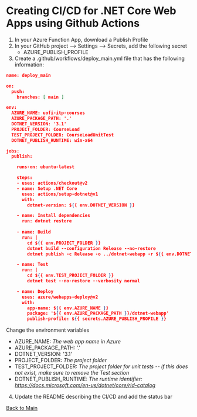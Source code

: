 # Creating CI/CD for .NET Core Web Apps using Github Actions

1. In your Azure Function App, download a Publish Profile
2. In your GitHub project --> Settings --> Secrets, add the following secret 
     * AZURE_PUBLISH_PROFILE
3. Create a .github/workflows/deploy_main.yml file that has the following information:
     
```json
name: deploy_main

on:
  push:
    branches: [ main ]

env:
  AZURE_NAME: uofi-itp-courses
  AZURE_PACKAGE_PATH: '.' 
  DOTNET_VERSION: '3.1' 
  PROJECT_FOLDER: CourseLoad
  TEST_PROJECT_FOLDER: CourseLoadUnitTest
  DOTNET_PUBLISH_RUNTIME: win-x64

jobs:
  publish:

    runs-on: ubuntu-latest

    steps:
    - uses: actions/checkout@v2
    - name: Setup .NET Core
      uses: actions/setup-dotnet@v1
      with:
        dotnet-version: ${{ env.DOTNET_VERSION }}

    - name: Install dependencies
      run: dotnet restore
      
    - name: Build
      run: |
        cd ${{ env.PROJECT_FOLDER }}
        dotnet build --configuration Release --no-restore
        dotnet publish -c Release -o ../dotnet-webapp -r ${{ env.DOTNET_PUBLISH_RUNTIME }} --self-contained true /p:UserAppHost=true

    - name: Test
      run: |
        cd ${{ env.TEST_PROJECT_FOLDER }}
        dotnet test --no-restore --verbosity normal

    - name: Deploy
      uses: azure/webapps-deploy@v2
      with:
        app-name: ${{ env.AZURE_NAME }}
        package: '${{ env.AZURE_PACKAGE_PATH }}/dotnet-webapp'
        publish-profile: ${{ secrets.AZURE_PUBLISH_PROFILE }}
```
Change the environment variables
* AZURE_NAME: *The web app name in Azure*
* AZURE_PACKAGE_PATH: '.' 
* DOTNET_VERSION: '3.1' 
* PROJECT_FOLDER: *The project folder*
* TEST_PROJECT_FOLDER: *The project folder for unit tests -- if this does not exist, make sure to remove the Test section*
* DOTNET_PUBLISH_RUNTIME: *The runtime identifier: https://docs.microsoft.com/en-us/dotnet/core/rid-catalog*

4. Update the README describing the CI/CD and add the status bar

[Back to Main](https://github.com/itpartnersillinois/tutorial/blob/main/README.md)
